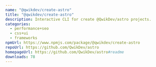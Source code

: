 ```yaml
---
name: "@qwikdev/create-astro"
title: "@qwikdev/create-astro"
description: Interactive CLI for create @QwikDev/astro projects.
categories:
  - performance+seo
  - css+ui
  - frameworks
npmUrl: https://www.npmjs.com/package/@qwikdev/create-astro
repoUrl: https://github.com/QwikDev/astro
homepageUrl: https://github.com/QwikDev/astro#readme
downloads: 78
---
```

